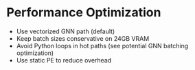 # Performance Optimization

- Use vectorized GNN path (default)
- Keep batch sizes conservative on 24GB VRAM
- Avoid Python loops in hot paths (see potential GNN batching optimization)
- Use static PE to reduce overhead
